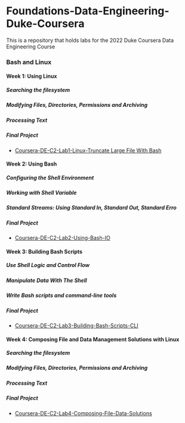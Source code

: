 # Foundations-Data-Engineering-Duke-Coursera
This is a repository that holds labs for the 2022 Duke Coursera Data Engineering Course

### Bash and Linux

#### Week 1:  Using Linux

##### Searching the filesystem
##### Modifying Files, Directories, Permissions and Archiving
##### Processing Text
##### Final Project
* [Coursera-DE-C2-Lab1-Linux-Truncate Large File With Bash](https://github.com/noahgift/coursera-de-c2-lab1-linux)

#### Week 2:  Using Bash
##### Configuring the Shell Environment
##### Working with Shell Variable
##### Standard Streams: Using Standard In, Standard Out, Standard Erro
##### Final Project
* [Coursera-DE-C2-Lab2-Using-Bash-IO](https://github.com/noahgift/Coursera-DE-C2-Lab2-Using-Bash)

#### Week 3:  Building Bash Scripts
##### Use Shell Logic and Control Flow
##### Manipulate Data With The Shell
##### Write Bash scripts and command-line tools
##### Final Project
* [Coursera-DE-C2-Lab3-Building-Bash-Scripts-CLI](https://github.com/noahgift/Coursera-DE-C2-Lab3-Building-Bash-Scripts)

#### Week 4:  Composing File and Data Management Solutions with Linux
##### Searching the filesystem
##### Modifying Files, Directories, Permissions and Archiving
##### Processing Text
##### Final Project
* [Coursera-DE-C2-Lab4-Composing-File-Data-Solutions](https://github.com/noahgift/Coursera-DE-C2-Lab4-Composing-File-Data-Solutions)



